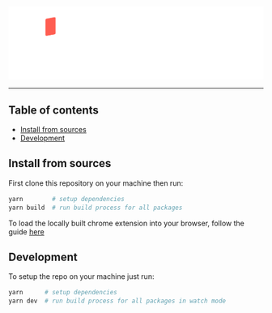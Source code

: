 <!-- logo -->
<p align="center">
  <img src="https://raw.githubusercontent.com/alephium/alephium-brand-guide/master/logos/light/Logo-Horizontal-Light.png">
</p>

---

<h2> Table of contents</h2>

- [Install from sources](#-install-from-sources)
- [Development](#-development)

## Install from sources

First clone this repository on your machine then run:

```bash
yarn        # setup dependencies
yarn build  # run build process for all packages
```

To load the locally built chrome extension into your browser, follow the guide [here](https://developer.chrome.com/docs/extensions/mv3/getstarted/#manifest)

## Development

To setup the repo on your machine just run:

```bash
yarn      # setup dependencies
yarn dev  # run build process for all packages in watch mode
```
